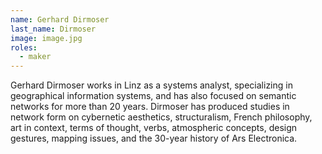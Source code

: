 ```yaml
---
name: Gerhard Dirmoser
last_name: Dirmoser
image: image.jpg
roles:
  - maker
---
```

Gerhard Dirmoser works in Linz as a systems analyst, specializing in geographical information systems, and has also focused on semantic networks for more than 20 years. Dirmoser has produced studies in network form on cybernetic aesthetics, structuralism, French philosophy, art in context, terms of thought, verbs, atmospheric concepts, design gestures, mapping issues, and the 30-year history of Ars Electronica.